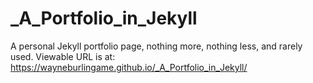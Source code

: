 # _A_Portfolio_in_Jekyll
A personal Jekyll portfolio page, nothing more, nothing less, and rarely used.
Viewable URL is at:
https://wayneburlingame.github.io/_A_Portfolio_in_Jekyll/
